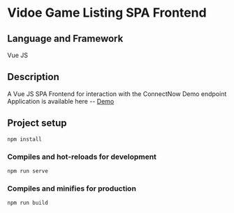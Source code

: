 # Vidoe Game Listing SPA Frontend

## Language and Framework
Vue JS

## Description
A Vue JS SPA Frontend for interaction with the ConnectNow Demo endpoint
Application is available here -- [Demo](https://vglspa.ews.ng)

## Project setup
```
npm install
```

### Compiles and hot-reloads for development
```
npm run serve
```

### Compiles and minifies for production
```
npm run build
```
